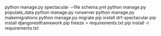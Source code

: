 python manage.py spectacular --file schema.yml
python manage.py populate_data
python manage.py runserver
python manage.py makemigrations
python manage.py migrate
pip install drf-spectacular
pip install djangorestframework
pip freeze > requirements.txt
pip install -r requirements.txt
